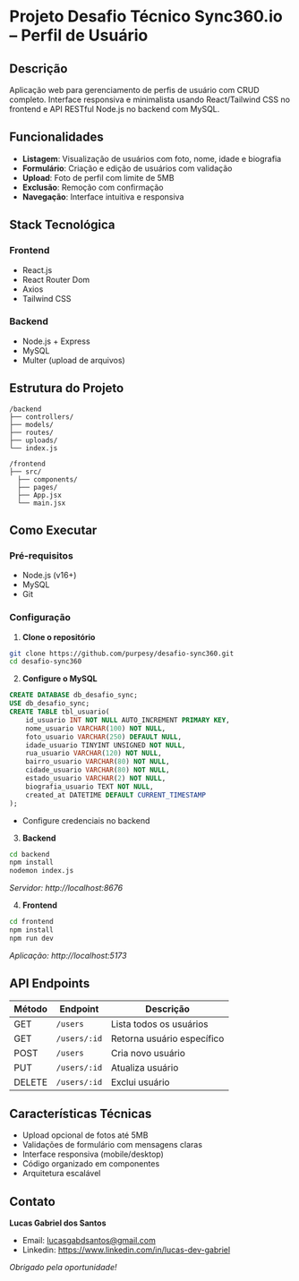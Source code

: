 # Projeto Desafio Técnico Sync360.io – Perfil de Usuário

## Descrição
Aplicação web para gerenciamento de perfis de usuário com CRUD completo. Interface responsiva e minimalista usando React/Tailwind CSS no frontend e API RESTful Node.js no backend com MySQL.

## Funcionalidades
- **Listagem**: Visualização de usuários com foto, nome, idade e biografia
- **Formulário**: Criação e edição de usuários com validação
- **Upload**: Foto de perfil com limite de 5MB
- **Exclusão**: Remoção com confirmação
- **Navegação**: Interface intuitiva e responsiva

## Stack Tecnológica

### Frontend
- React.js
- React Router Dom
- Axios
- Tailwind CSS

### Backend
- Node.js + Express
- MySQL
- Multer (upload de arquivos)

## Estrutura do Projeto

```
/backend
├── controllers/
├── models/
├── routes/
├── uploads/       
└── index.js      

/frontend
├── src/
  ├── components/
  ├── pages/
  ├── App.jsx
  └── main.jsx
```

## Como Executar

### Pré-requisitos
- Node.js (v16+)
- MySQL
- Git

### Configuração

1. **Clone o repositório**
```bash
git clone https://github.com/purpesy/desafio-sync360.git
cd desafio-sync360
```

2. **Configure o MySQL**
```sql
CREATE DATABASE db_desafio_sync;
USE db_desafio_sync;
CREATE TABLE tbl_usuario(
	id_usuario INT NOT NULL AUTO_INCREMENT PRIMARY KEY,
    nome_usuario VARCHAR(100) NOT NULL, 
    foto_usuario VARCHAR(250) DEFAULT NULL,
    idade_usuario TINYINT UNSIGNED NOT NULL,
    rua_usuario VARCHAR(120) NOT NULL,
    bairro_usuario VARCHAR(80) NOT NULL,
    cidade_usuario VARCHAR(80) NOT NULL,
    estado_usuario VARCHAR(2) NOT NULL,
    biografia_usuario TEXT NOT NULL,
    created_at DATETIME DEFAULT CURRENT_TIMESTAMP
);
```
- Configure credenciais no backend

3. **Backend**
```bash
cd backend
npm install
nodemon index.js
```
*Servidor: http://localhost:8676*

4. **Frontend**
```bash
cd frontend
npm install
npm run dev
```
*Aplicação: http://localhost:5173*

## API Endpoints

| Método | Endpoint | Descrição |
|--------|----------|-----------|
| GET | `/users` | Lista todos os usuários |
| GET | `/users/:id` | Retorna usuário específico |
| POST | `/users` | Cria novo usuário |
| PUT | `/users/:id` | Atualiza usuário |
| DELETE | `/users/:id` | Exclui usuário |

## Características Técnicas
- Upload opcional de fotos até 5MB
- Validações de formulário com mensagens claras
- Interface responsiva (mobile/desktop)
- Código organizado em componentes
- Arquitetura escalável

## Contato
**Lucas Gabriel dos Santos**
- Email: lucasgabdsantos@gmail.com
- Linkedin: https://www.linkedin.com/in/lucas-dev-gabriel

*Obrigado pela oportunidade!*
